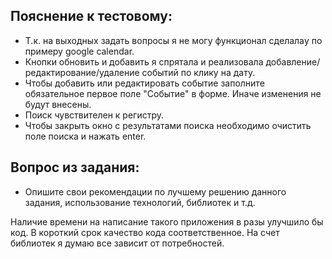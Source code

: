## Пояснение к тестовому:

- Т.к. на выходных задать вопросы я не могу функционал сделалаy по примеру google calendar.
- Кнопки обновить и добавить я спрятала и реализовала добавление/редактирование/удаление событий по клику на дату.
- Чтобы добавить или редактировать событие заполните обязательное первое поле "Событие" в форме. Иначе изменения не будут внесены.
- Поиск чувствителен к регистру.
- Чтобы закрыть окно с результатами поиска необходимо очистить поле поиска и нажать enter.

## Вопрос из задания:
- Опишите свои рекомендации по лучшему решению данного задания, использование технологий, библиотек и т.д.

Наличие времени на написание такого приложения в разы улучшило бы код. В короткий срок качество кода соответственное.
На счет библиотек я думаю все зависит от потребностей.
